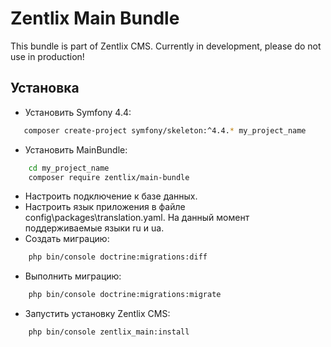 Zentlix Main Bundle
=================

This bundle is part of Zentlix CMS. Currently in development, please do not use in production!

## Установка
- Установить Symfony 4.4: 
```bash
   composer create-project symfony/skeleton:^4.4.* my_project_name
```
- Установить MainBundle:
```bash
    cd my_project_name   
    composer require zentlix/main-bundle
```
- Настроить подключение к базе данных.
- Настроить язык приложения в файле config\packages\translation.yaml. На данный момент поддерживаемые языки ru и ua.
- Создать миграцию:
```bash 
    php bin/console doctrine:migrations:diff
```
- Выполнить миграцию: 
```bash 
    php bin/console doctrine:migrations:migrate
```
- Запустить установку Zentlix CMS:
```bash 
    php bin/console zentlix_main:install
```